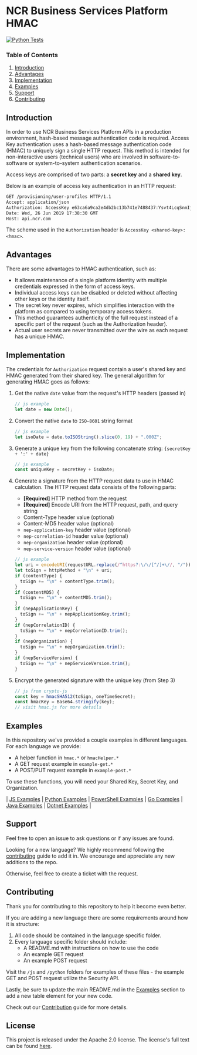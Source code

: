 # NCR Business Services Platform HMAC

[![Python Tests](https://github.com/NCR-Corporation/ncr-bsp-hmac/actions/workflows/python-app.yml/badge.svg)](https://github.com/NCR-Corporation/ncr-bsp-hmac/actions/workflows/python-app.yml)

### Table of Contents

1. [Introduction](#introduction)
2. [Advantages](#advantages)
3. [Implementation](#implementation)
4. [Examples](#examples)
5. [Support](#support)
6. [Contributing](#contributing)

<a name="introduction"></a>

## Introduction

In order to use NCR Business Services Platform APIs in a production environment, hash-based message authentication code is required. Access Key authentication uses a hash-based message authentication code (HMAC) to uniquely sign a single HTTP request. This method is intended for non-interactive users (technical users) who are involved in software-to-software or system-to-system authentication scenarios.

Access keys are comprised of two parts: a **secret key** and a **shared key**.

Below is an example of access key authentication in an HTTP request:

```bash
GET /provisioning/user-profiles HTTP/1.1
Accept: application/json
Authorization: AccessKey e63ca6a9ca2e4db2bc13b741e7488437:Ysvt4LcqSnmIjvPbolVm2bS/zDXdqnYBtgtG+lWMlLI6uJp1MJiW34OVNtYrYA/B+6T/NDqhqFxbtlvuIFBliw==
Date: Wed, 26 Jun 2019 17:38:30 GMT
Host: api.ncr.com
```

The scheme used in the `Authorization` header is `AccessKey <shared-key>:<hmac>`.

<a name="advantages"></a>

## Advantages

There are some advantages to HMAC authentication, such as:

- It allows maintenance of a single platform identity with multiple credentials expressed in the form of access keys.
- Individual access keys can be disabled or deleted without affecting other keys or the identity itself.
- The secret key never expires, which simplifies interaction with the platform as compared to using temporary access tokens.
- This method guarantees authenticity of the full request instead of a specific part of the request (such as the Authorization header).
- Actual user secrets are never transmitted over the wire as each request has a unique HMAC.

<a name="implementation"></a>

## Implementation

The credentials for `Authorization` request contain a user's shared key and HMAC generated from their shared key. The general algorithm for generating HMAC goes as follows:

1. Get the native `date` value from the request's HTTP headers (passed in)

   ```js
   // js example
   let date = new Date();
   ```

2. Convert the native `date` to `ISO-8601` string format

   ```js
   // js example
   let isoDate = date.toISOString().slice(0, 19) + ".000Z";
   ```

3. Generate a unique key from the following concatenate string: `{secretKey + ':' + date}`

   ```js
   // js example
   const uniqueKey = secretKey + isoDate;
   ```

4. Generate a signature from the HTTP request data to use in HMAC calculation. The HTTP request data consists of the following parts:

   - **[Required]** HTTP method from the request
   - **[Required]** Encode URI from the HTTP request, path, and query string
   - Content-Type header value (optional)
   - Content-MD5 header value (optional)
   - `nep-application-key` header value (optional)
   - `nep-correlation-id` header value (optional)
   - `nep-organization` header value (optional)
   - `nep-service-version` header value (optional)

   ```js
   // js example
   let uri = encodeURI(requestURL.replace(/^https?:\/\/[^/]+\//, "/"));
   let toSign = httpMethod + "\n" + uri;
   if (contentType) {
     toSign += "\n" + contentType.trim();
   }
   if (contentMD5) {
     toSign += "\n" + contentMD5.trim();
   }
   if (nepApplicationKey) {
     toSign += "\n" + nepApplicationKey.trim();
   }
   if (nepCorrelationID) {
     toSign += "\n" + nepCorrelationID.trim();
   }
   if (nepOrganization) {
     toSign += "\n" + nepOrganization.trim();
   }
   if (nepServiceVersion) {
     toSign += "\n" + nepServiceVersion.trim();
   }
   ```

5. Encrypt the generated signature with the unique key (from Step 3)

   ```js
   // js from crypto-js
   const key = hmacSHA512(toSign, oneTimeSecret);
   const hmacKey = Base64.stringify(key);
   // visit hmac.js for more details
   ```

<a name="examples"></a>

## Examples

In this repository we've provided a couple examples in different languages. For each language we provide:

- A helper function in `hmac.*` or `hmacHelper.*`
- A GET request example in `example-get.*`
- A POST/PUT request example in `example-post.*`

To use these functions, you will need your Shared Key, Secret Key, and Organization.

| [JS Examples](https://github.com/NCR-Corporation/ncr-bsp-hmac/tree/main/js) | [Python Examples](https://github.com/NCR-Corporation/ncr-bsp-hmac/tree/main/python) | [PowerShell Examples](https://github.com/NCR-Corporation/ncr-bsp-hmac/tree/main/powershell) | [Go Examples](https://github.com/NCR-Corporation/ncr-bsp-hmac/tree/main/go) | [Java Examples](https://github.com/NCR-Corporation/ncr-bsp-hmac/tree/main/java) | [Dotnet Examples](https://github.com/NCR-Corporation/ncr-bsp-hmac/tree/main/dotnet) |

## Support

Feel free to open an issue to ask questions or if any issues are found.

Looking for a new language? We highly recommend following the [contributing](#contributing) guide to add it in. We encourage and appreciate any new additions to the repo.

Otherwise, feel free to create a ticket with the request.

## Contributing

Thank you for contributing to this repository to help it become even better.

If you are adding a new language there are some requirements around how it is structure:

1. All code should be contained in the language specific folder.
2. Every language specific folder should include:
   - A README.md with instructions on how to use the code
   - An example GET request
   - An example POST request

Visit the `/js` and `/python` folders for examples of these files - the example GET and POST request utilize the Security API.

Lastly, be sure to update the main README.md in the [Examples](#examples) section to add a new table element for your new code.

Check out our [Contribution](CONTRIBUTING.md) guide for more details.

## License

This project is released under the Apache 2.0 license. The license's full text can be found [here](https://github.com/NCR-Corporation/ncr-bsp-hmac/blob/main/LICENSE).
